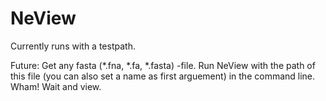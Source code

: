 # NeView
Currently runs with a testpath. 

Future:
Get any fasta (*.fna, *.fa, *.fasta) -file.
Run NeView with the path of this file (you can also set a name as first arguement) in the command line. 
Wham! Wait and view. 

